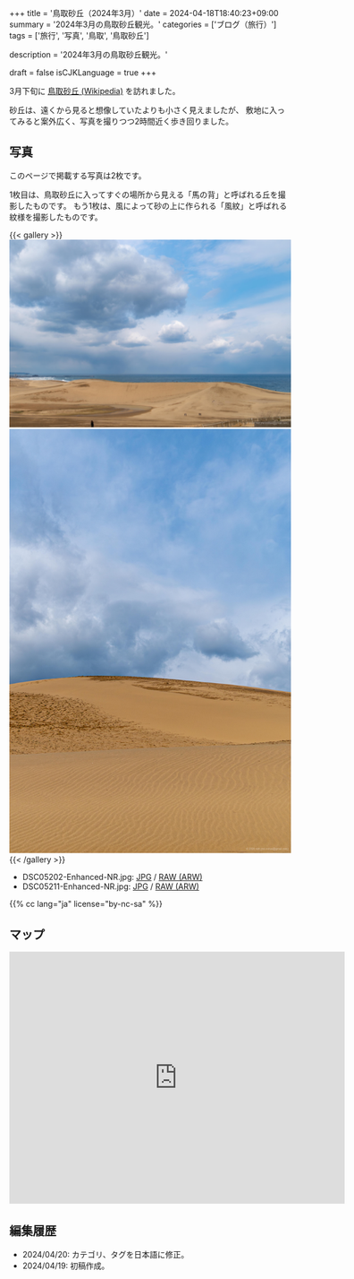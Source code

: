 +++
title = '鳥取砂丘（2024年3月）'
date = 2024-04-18T18:40:23+09:00
summary = '2024年3月の鳥取砂丘観光。'
categories = ['ブログ（旅行）']
tags = ['旅行', '写真', '鳥取', '鳥取砂丘']

description = '2024年3月の鳥取砂丘観光。'

draft = false
isCJKLanguage = true
+++


3月下旬に [鳥取砂丘 (Wikipedia)](https://ja.wikipedia.org/wiki/%E9%B3%A5%E5%8F%96%E7%A0%82%E4%B8%98) を訪れました。

砂丘は、遠くから見ると想像していたよりも小さく見えましたが、
敷地に入ってみると案外広く、写真を撮りつつ2時間近く歩き回りました。


## 写真

このページで掲載する写真は2枚です。

1枚目は、鳥取砂丘に入ってすぐの場所から見える「馬の背」と呼ばれる丘を撮影したものです。
もう1枚は、風によって砂の上に作られる「風紋」と呼ばれる紋様を撮影したものです。

{{< gallery >}}
  <img src="DSC05202-Enhanced-NR.jpg" class="grid-w50" />
  <img src="DSC05211-Enhanced-NR.jpg" class="grid-w50" />
{{< /gallery >}}

- DSC05202-Enhanced-NR.jpg: [JPG](https://drive.google.com/file/d/1dfPe1eDh0TROHDqZRrVT3atJRA4Hh8Lu/view?usp=sharing) / [RAW (ARW)](https://drive.google.com/file/d/1ROfEdxKIYjKtOdeIAxZtDrl-102g1ZKu/view?usp=sharing)
- DSC05211-Enhanced-NR.jpg: [JPG](https://drive.google.com/file/d/1H5eftyjHElTuCNLWiVrocQLATjp7hOG-/view?usp=sharing) / [RAW (ARW)](https://drive.google.com/file/d/1C4dpDpUs4I3PwiUncOVp8m8R1Pb9d9Cq/view?usp=sharing)

{{% cc lang="ja" license="by-nc-sa" %}}


## マップ

<iframe src="https://www.google.com/maps/embed?pb=!1m18!1m12!1m3!1d12985.830818383683!2d134.21747357211962!3d35.542396671990936!2m3!1f0!2f0!3f0!3m2!1i1024!2i768!4f13.1!3m3!1m2!1s0x35558f38273614bd%3A0xd76eab646cb0f519!2sTottori%20Sand%20Dunes!5e0!3m2!1sen!2sjp!4v1713433590438!5m2!1sen!2sjp" width="600" height="450" style="border:0;" allowfullscreen="" loading="lazy" referrerpolicy="no-referrer-when-downgrade"></iframe>


## 編集履歴

- 2024/04/20: カテゴリ、タグを日本語に修正。
- 2024/04/19: 初稿作成。


